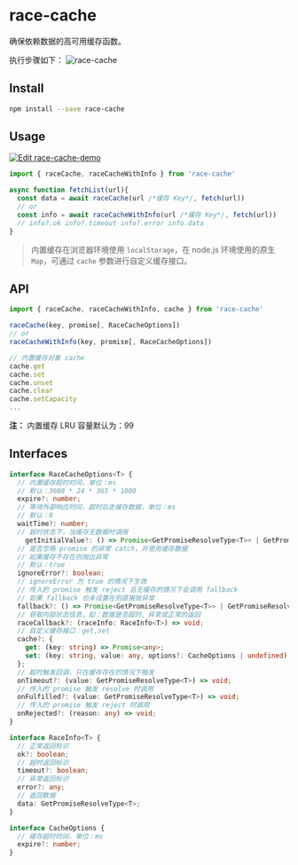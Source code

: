 # race-cache

确保依赖数据的高可用缓存函数。

执行步骤如下：
![race-cache](https://images-cdn.shimo.im/Go5Nqi6uWM6Vivdo__thumbnail.png)

## Install

```sh
npm install --save race-cache
```

## Usage

[![Edit race-cache-demo](https://codesandbox.io/static/img/play-codesandbox.svg)](https://codesandbox.io/s/holy-rain-3lebf?fontsize=14&hidenavigation=1&theme=dark)

```ts
import { raceCache, raceCacheWithInfo } from 'race-cache'

async function fetchList(url){
  const data = await raceCache(url /*缓存 Key*/, fetch(url))
  // or
  const info = await raceCacheWithInfo(url /*缓存 Key*/, fetch(url))
  // info?.ok info?.timeout info?.error info.data
}
```

> 内置缓存在浏览器环境使用 `localStorage`，在 node.js 环境使用的原生 `Map`，可通过 `cache` 参数进行自定义缓存接口。

## API

```ts
import { raceCache, raceCacheWithInfo, cache } from 'race-cache'

raceCache(key, promise[, RaceCacheOptions])
// or
raceCacheWithInfo(key, promise[, RaceCacheOptions])

// 内置缓存对象 cache
cache.get
cache.set
cache.unset
cache.clear
cache.setCapacity
...
```

**注：** 内置缓存 LRU 容量默认为：99

## Interfaces 

```ts
interface RaceCacheOptions<T> {
  // 内置缓存超时时间，单位：ms
  // 默认：3600 * 24 * 365 * 1000
  expire?: number;
  // 等待外部响应时间，超时后走缓存数据，单位：ms
  // 默认：0
  waitTime?: number;
  // 超时状态下，当缓存无数据时调用
	getInitialValue?: () => Promise<GetPromiseResolveType<T>> | GetPromiseResolveType<T>;
  // 是否忽略 promise 的异常 catch，并使用缓存数据
  // 如果缓存不存在则抛出异常
  // 默认：true
  ignoreError?: boolean;
  // ignoreError 为 true 的情况下生效
  // 传入的 promise 触发 reject 且无缓存的情况下会调用 fallback
  // 如果 fallback 也未设置在则直接抛异常
  fallback?: () => Promise<GetPromiseResolveType<T>> | GetPromiseResolveType<T>;
  // 获取内部状态信息，如：数据是否超时、异常或正常的返回
  raceCallback?: (raceInfo: RaceInfo<T>) => void;
  // 自定义缓存接口：get,set
  cache?: {
    get: (key: string) => Promise<any>;
    set: (key: string, value: any, options?: CacheOptions | undefined) => Promise<void>;
  };
  // 超时触发回调，只在缓存存在的情况下触发
  onTimeout?: (value: GetPromiseResolveType<T>) => void;
  // 传入的 promise 触发 resolve 时调用
  onFulfilled?: (value: GetPromiseResolveType<T>) => void;
  // 传入的 promise 触发 reject 时调用
  onRejected?: (reason: any) => void;
}

interface RaceInfo<T> {
  // 正常返回标识
  ok?: boolean;
  // 超时返回标识
  timeout?: boolean;
  // 异常返回标识
  error?: any;
  // 返回数据
  data: GetPromiseResolveType<T>;
}

interface CacheOptions {
  // 缓存超时时间，单位：ms
  expire?: number;
}
```